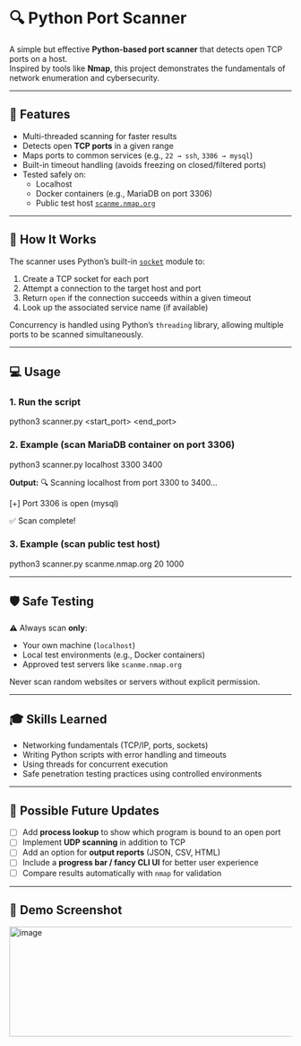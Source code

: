 # 🔍 Python Port Scanner

A simple but effective **Python-based port scanner** that detects open TCP ports on a host.  
Inspired by tools like **Nmap**, this project demonstrates the fundamentals of network enumeration and cybersecurity.

---

## 🚀 Features
- Multi-threaded scanning for faster results  
- Detects open **TCP ports** in a given range  
- Maps ports to common services (e.g., `22 → ssh`, `3306 → mysql`)  
- Built-in timeout handling (avoids freezing on closed/filtered ports)  
- Tested safely on:
  - Localhost
  - Docker containers (e.g., MariaDB on port 3306)
  - Public test host [`scanme.nmap.org`](https://scanme.nmap.org)

---

## 📖 How It Works
The scanner uses Python’s built-in [`socket`](https://docs.python.org/3/library/socket.html) module to:
1. Create a TCP socket for each port  
2. Attempt a connection to the target host and port  
3. Return `open` if the connection succeeds within a given timeout  
4. Look up the associated service name (if available)  

Concurrency is handled using Python’s `threading` library, allowing multiple ports to be scanned simultaneously.

---

## 💻 Usage

### 1. Run the script
python3 scanner.py <host> <start_port> <end_port>

### 2. Example (scan MariaDB container on port 3306)
python3 scanner.py localhost 3300 3400

**Output:**
🔍 Scanning localhost from port 3300 to 3400...

[+] Port 3306 is open (mysql)

✅ Scan complete!

### 3. Example (scan public test host)
python3 scanner.py scanme.nmap.org 20 1000

---

## 🛡️ Safe Testing
⚠️ Always scan **only**:
- Your own machine (`localhost`)  
- Local test environments (e.g., Docker containers)  
- Approved test servers like `scanme.nmap.org`  

Never scan random websites or servers without explicit permission.

---

## 🎓 Skills Learned
- Networking fundamentals (TCP/IP, ports, sockets)  
- Writing Python scripts with error handling and timeouts  
- Using threads for concurrent execution  
- Safe penetration testing practices using controlled environments  

---

## 🔮 Possible Future Updates
- [ ] Add **process lookup** to show which program is bound to an open port  
- [ ] Implement **UDP scanning** in addition to TCP  
- [ ] Add an option for **output reports** (JSON, CSV, HTML)  
- [ ] Include a **progress bar / fancy CLI UI** for better user experience  
- [ ] Compare results automatically with `nmap` for validation  

---

## 📸 Demo Screenshot
<img width="1104" height="196" alt="image" src="https://github.com/user-attachments/assets/589fa8eb-936c-4fdf-b297-58e18f28d9a7" />
